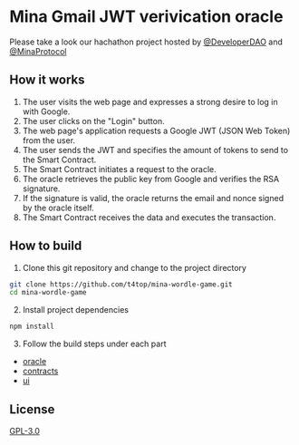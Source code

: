 # Mina Gmail JWT verivication oracle

Please take a look our hachathon project hosted by [@DeveloperDAO](https://twitter.com/developer_dao) and [@MinaProtocol](https://twitter.com/MinaProtocol)


## How it works

1. The user visits the web page and expresses a strong desire to log in with Google.
2. The user clicks on the "Login" button.
3. The web page's application requests a Google JWT (JSON Web Token) from the user.
4. The user sends the JWT and specifies the amount of tokens to send to the Smart Contract.
5. The Smart Contract initiates a request to the oracle.
6. The oracle retrieves the public key from Google and verifies the RSA signature.
7. If the signature is valid, the oracle returns the email and nonce signed by the oracle itself.
8. The Smart Contract receives the data and executes the transaction.


## How to build

1. Clone this git repository and change to the project directory

```bash
git clone https://github.com/t4top/mina-wordle-game.git
cd mina-wordle-game
```

2. Install project dependencies

```bash
npm install
```

3. Follow the build steps under each part

- [oracle](oracle/)
- [contracts](contracts/)
- [ui](ui/)

## License

[GPL-3.0](./LICENSE)
